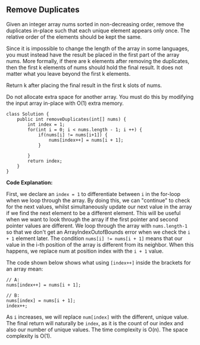 ## Remove Duplicates   

Given an integer array nums sorted in non-decreasing order, remove the duplicates in-place such that each unique element appears only once. The relative order of the elements should be kept the same.   

Since it is impossible to change the length of the array in some languages, you must instead have the result be placed in the first part of the array nums. More formally, if there are k elements after removing the duplicates, then the first k elements of nums should hold the final result. It does not matter what you leave beyond the first k elements.   

Return k after placing the final result in the first k slots of nums.   
    
Do not allocate extra space for another array. You must do this by modifying the input array in-place with O(1) extra memory.    

```
class Solution {
    public int removeDuplicates(int[] nums) {
        int index = 1;
        for(int i = 0; i < nums.length - 1; i ++) {
            if(nums[i] != nums[i+1]) {
                nums[index++] = nums[i + 1];
            }
    
        }
        return index;
    }
}
```

**Code Explanation:**   

First, we declare an `index = 1` to differentiate between `i` in the for-loop when we loop through the array. By doing this, we can "continue" to check for the next values, whilst simultaneously update our next value in the array if we find the next element to be a different element. This will be useful when we want to look through the array if the first pointer and second pointer values are different. We loop through the array with `nums.length-1` so that we don't get an ArrayIndexOutofBounds error when we check the `i + 1` element later. The condition `nums[i] != nums[i + 1]` means that our value in the i-th position of the array is different from its neighbor. When this happens, we replace num at position index with the `i + 1` value.   

The code shown below shows what using `[index++]` inside the brackets for an array mean:   
```
// A:
nums[index++] = nums[i + 1];

// B:
nums[index] = nums[i + 1];
index++;
```   

As `i` increases, we will replace `num[index]` with the different, unique value. The final return will naturally be `index`, as it is the count of our index and also our number of unique values. The time complexity is O(n). The space complexity is O(1).    